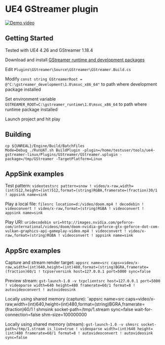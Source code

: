 # UE4 GStreamer plugin

[![Demo video](img/demo1.jpg)](https://www.youtube.com/watch?v=eCLCdaSIxBA)

## Getting Started

Tested with UE4 4.26 and GStreamer 1.18.4

Download and install [GStreamer runtime and development packages](https://gstreamer.freedesktop.org/download/)

Edit `Plugins\GStreamer\Source\GStreamer\GStreamer.Build.cs`

Modify `const string GStreamerRoot = @"C:\gstreamer_development\1.0\msvc_x86_64"` to path where development package installed

Set environment variable `GSTREAMER_ROOT=C:\gstreamer_runtime\1.0\msvc_x86_64` to path where runtime package installed

Launch project and hit play

## Building

```
cp ${UNREAL}/Engine/Build/BatchFiles
Mode=Debug ./RunUAT.sh BuildPlugin -plugin=/home/testuser/tools/ue4-gstreamer-linux/Plugins/GStreamer/GStreamer.uplugin -package=/tmp/GStreamer -TargetPlatform=Linux
```

## AppSink examples

Test pattern:
`videotestsrc pattern=snow ! video/x-raw,width=(int)512,height=(int)512,format=(string)RGBA,framerate=(fraction)30/1 ! appsink name=sink`

Play a local file:
`filesrc location=d:/video/doom.mp4 ! decodebin ! videoconvert ! video/x-raw,format=(string)RGBA ! videoconvert ! appsink name=sink`

Play URI:
`uridecodebin uri=http://images.nvidia.com/geforce-com/international/videos/doom/doom-nvidia-geforce-gtx-geforce-dot-com-vulkan-graphics-api-gameplay-video.mp4 ! videoconvert ! video/x-raw,format=(string)RGBA ! videoconvert ! appsink name=sink`

## AppSrc examples

Capture and stream render target:
`appsrc name=src caps=video/x-raw,width=(int)640,height=(int)480,format=(string)BGRA,framerate=(fraction)60/1 ! tcpserversink host=127.0.0.1 port=5000 sync=false`

Preview stream:
`gst-launch-1.0 -v tcpclientsrc host=127.0.0.1 port=5000 ! videoparse width=640 height=480 framerate=60/1 format=8 ! autovideoconvert ! autovideosink`

Locally using shared memory (capture):
`appsrc name=src caps=video/x-raw,width=(int)640,height=(int)480,format=(string)BGRA,framerate=(fraction)60/1 ! shmsink socket-path=/tmp/1.stream sync=false wait-for-connection=false shm-size=100000000 

Locally using shared memory (stream):
`gst-launch-1.0 -v shmsrc socket-path=/tmp/1.stream is_live=true ! videoparse width=(int)640 height=(int)480 framerate=60/1 format=8 ! autovideoconvert ! autovideosink sync=false`
